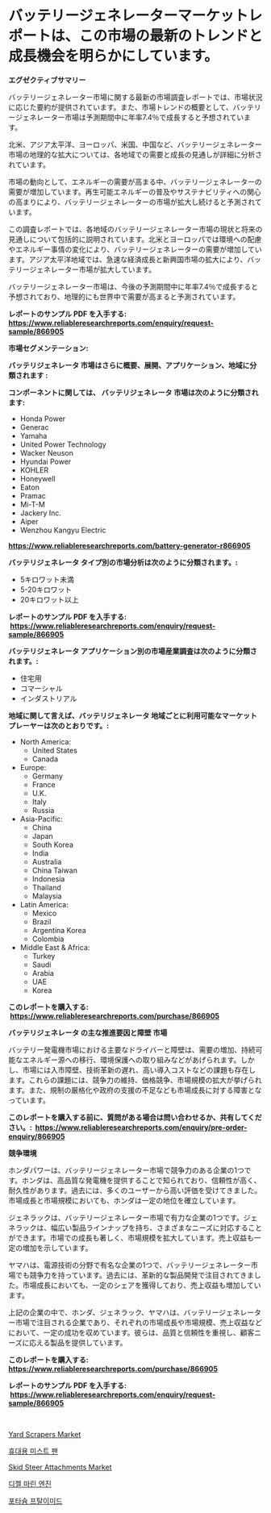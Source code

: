 <p><h1>バッテリージェネレーターマーケットレポートは、この市場の最新のトレンドと成長機会を明らかにしています。</h1></p><p><strong>エグゼクティブサマリー</strong></p>
<p><p>バッテリージェネレーター市場に関する最新の市場調査レポートでは、市場状況に応じた要約が提供されています。また、市場トレンドの概要として、バッテリージェネレーター市場は予測期間中に年率7.4％で成長すると予想されています。</p><p>北米、アジア太平洋、ヨーロッパ、米国、中国など、バッテリージェネレーター市場の地理的な拡大については、各地域での需要と成長の見通しが詳細に分析されています。</p><p>市場の動向として、エネルギーの需要が高まる中、バッテリージェネレーターの需要が増加しています。再生可能エネルギーの普及やサステナビリティへの関心の高まりにより、バッテリージェネレーターの市場が拡大し続けると予測されています。</p><p>この調査レポートでは、各地域のバッテリージェネレーター市場の現状と将来の見通しについて包括的に説明されています。北米とヨーロッパでは環境への配慮やエネルギー事情の変化により、バッテリージェネレーターの需要が増加しています。アジア太平洋地域では、急速な経済成長と新興国市場の拡大により、バッテリージェネレーター市場が拡大しています。</p><p>バッテリージェネレーター市場は、今後の予測期間中に年率7.4％で成長すると予想されており、地理的にも世界中で需要が高まると予測されています。</p></p>
<p><strong>レポートのサンプル PDF を入手する: <a href="https://www.reliableresearchreports.com/enquiry/request-sample/866905">https://www.reliableresearchreports.com/enquiry/request-sample/866905</a></strong></p>
<p><strong>市場セグメンテーション:</strong></p>
<p><strong> バッテリジェネレータ 市場はさらに概要、展開、アプリケーション、地域に分類されます :</strong></p>
<p><strong>コンポーネントに関しては、 バッテリジェネレータ 市場は次のように分類されます: &nbsp;</strong></p>
<p><ul><li>Honda Power</li><li>Generac</li><li>Yamaha</li><li>United Power Technology</li><li>Wacker Neuson</li><li>Hyundai Power</li><li>KOHLER</li><li>Honeywell</li><li>Eaton</li><li>Pramac</li><li>Mi-T-M</li><li>Jackery Inc.</li><li>Aiper</li><li>Wenzhou Kangyu Electric</li></ul></p>
<p><strong><a href="https://www.reliableresearchreports.com/battery-generator-r866905">https://www.reliableresearchreports.com/battery-generator-r866905</a></strong></p>
<p><strong> バッテリジェネレータ タイプ別の市場分析は次のように分類されます。:</strong></p>
<p><ul><li>5キロワット未満</li><li>5-20キロワット</li><li>20キロワット以上</li></ul></p>
<p><strong>レポートのサンプル PDF を入手する: &nbsp;<a href="https://www.reliableresearchreports.com/enquiry/request-sample/866905">https://www.reliableresearchreports.com/enquiry/request-sample/866905</a></strong></p>
<p><strong> バッテリジェネレータ アプリケーション別の市場産業調査は次のように分類されます。:</strong></p>
<p><ul><li>住宅用</li><li>コマーシャル</li><li>インダストリアル</li></ul></p>
<p><strong>地域に関して言えば、バッテリジェネレータ 地域ごとに利用可能なマーケットプレーヤーは次のとおりです。:</strong></p>
<p><ul>
    <li>
        North America:
        <ul>
            <li>United States</li>
            <li>Canada</li>
        </ul>
    </li>
    <li>
        Europe:
        <ul>
            <li>Germany</li>
            <li>France</li>
            <li>U.K.</li>
            <li>Italy</li>
            <li>Russia</li>
        </ul>
    </li>
    <li>
        Asia-Pacific:
        <ul>
            <li>China</li>
            <li>Japan</li>
            <li>South Korea</li>
            <li>India</li>
            <li>Australia</li>
            <li>China Taiwan</li>
            <li>Indonesia</li>
            <li>Thailand</li>
            <li>Malaysia</li>
        </ul>
    </li>
    <li>
        Latin America:
        <ul>
            <li>Mexico</li>
            <li>Brazil</li>
            <li>Argentina Korea</li>
            <li>Colombia</li>
        </ul>
    </li>
    <li>
        Middle East & Africa:
        <ul>
            <li>Turkey</li>
            <li>Saudi</li>
            <li>Arabia</li>
            <li>UAE</li>
            <li>Korea</li>
        </ul>
    </li>
    </ul></p>
<p><strong>このレポートを購入する: &nbsp;<a href="https://www.reliableresearchreports.com/purchase/866905">https://www.reliableresearchreports.com/purchase/866905</a></strong></p>
<p><strong>バッテリジェネレータ の主な推進要因と障壁 市場</strong></p>
<p><p>バッテリー発電機市場における主要なドライバーと障壁は、需要の増加、持続可能なエネルギー源への移行、環境保護への取り組みなどがあげられます。しかし、市場には入市障壁、技術革新の遅れ、高い導入コストなどの課題も存在します。これらの課題には、競争力の維持、価格競争、市場規模の拡大が挙げられます。また、規制の厳格化や政府の支援の不足なども市場成長に対する障害となっています。</p></p>
<p><strong>このレポートを購入する前に、質問がある場合は問い合わせるか、共有してください。:&nbsp; <a href="https://www.reliableresearchreports.com/enquiry/pre-order-enquiry/866905">https://www.reliableresearchreports.com/enquiry/pre-order-enquiry/866905</a></strong></p>
<p><strong>競争環境</strong></p>
<p><p>ホンダパワーは、バッテリージェネレーター市場で競争力のある企業の1つです。ホンダは、高品質な発電機を提供することで知られており、信頼性が高く、耐久性があります。過去には、多くのユーザーから高い評価を受けてきました。市場成長と市場規模においても、ホンダは一定の地位を確立しています。</p><p>ジェネラックは、バッテリージェネレーター市場で有力な企業の1つです。ジェネラックは、幅広い製品ラインナップを持ち、さまざまなニーズに対応することができます。市場での成長も著しく、市場規模を拡大しています。売上収益も一定の増加を示しています。</p><p>ヤマハは、電源技術の分野で有名な企業の1つで、バッテリージェネレーター市場でも競争力を持っています。過去には、革新的な製品開発で注目されてきました。市場成長においても、一定のシェアを獲得しており、売上収益も増加しています。</p><p>上記の企業の中で、ホンダ、ジェネラック、ヤマハは、バッテリージェネレーター市場で注目される企業であり、それぞれの市場成長や市場規模、売上収益などにおいて、一定の成功を収めています。彼らは、品質と信頼性を重視し、顧客ニーズに応える製品を提供しています。</p></p>
<p><strong>このレポートを購入する: &nbsp; <a href="https://www.reliableresearchreports.com/purchase/866905">https://www.reliableresearchreports.com/purchase/866905</a></strong></p>
<p><strong>レポートのサンプル PDF を入手する: &nbsp;<a href="https://www.reliableresearchreports.com/enquiry/request-sample/866905">https://www.reliableresearchreports.com/enquiry/request-sample/866905</a></strong><strong></strong></p>
<p>&nbsp;</p>
<p><p><a href="https://github.com/beatblasta/Market-Research-Report-List-3/blob/main/yard-scrapers-market.md">Yard Scrapers Market</a></p><p><a href="https://github.com/TimmyMann6767/Market-Research-Report-List-1/blob/main/668323930863.md">휴대용 미스트 팬</a></p><p><a href="https://github.com/shotows/Market-Research-Report-List-2/blob/main/skid-steer-attachments-market.md">Skid Steer Attachments Market</a></p><p><a href="https://medium.com/@verniemorar2023/%EB%94%94%EC%A0%A4-%ED%95%B4%EC%96%91-%EC%97%94%EC%A7%84-%EC%8B%9C%EC%9E%A5-%EB%B3%B4%EA%B3%A0%EC%84%9C%EB%8A%94%EC%9D%B4-%EC%8B%9C%EC%9E%A5%EC%9D%98-%EC%B5%9C%EC%8B%A0-%ED%8A%B8%EB%A0%8C%EB%93%9C-%EB%B0%8F-%EC%84%B1%EC%9E%A5-%EA%B8%B0%ED%9A%8C%EB%A5%BC-%EB%B0%9D%ED%98%80%EC%A4%8D%EB%8B%88%EB%8B%A4-4dc0a2cd64e9">디젤 마린 엔진</a></p><p><a href="https://medium.com/@mikeflatley1950/%ED%8F%AC%ED%83%80%EC%8A%98-%ED%94%97%ED%83%88%EB%A6%AC%EB%AF%B8%EB%93%9C-%EC%8B%9C%EC%9E%A5-%EC%84%B1%EA%B3%B5%EC%A0%81%EC%9D%B8-%EB%B9%84%EC%A6%88%EB%8B%88%EC%8A%A4-%EC%A0%84%EB%9E%B5%EC%9D%98-%EC%97%B4%EC%87%A0-2031%EB%85%84%EA%B9%8C%EC%A7%80%EC%9D%98-%EC%98%88%EC%B8%A1-b4cd4d85cb3c">포타슘 프탈이미드</a></p></p>